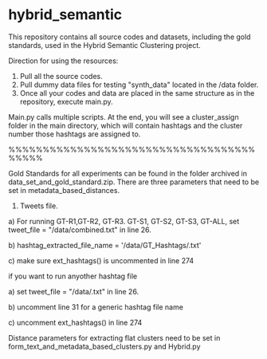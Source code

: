# hybrid_semantic

This repository contains all source codes and datasets, including the gold standards, used in the Hybrid Semantic Clustering project. 

Direction for using the resources:
1. Pull all the source codes.
2. Pull dummy data files for testing "synth_data" located in the /data folder. 
3. Once all your codes and data are placed in the same structure as in the repository, execute main.py.

Main.py calls multiple scripts. At the end, you will see a cluster_assign folder in the main directory, which will contain hashtags and the cluster number those hashtags are assigned to. 


%%%%%%%%%%%%%%%%%%%%%%%%%%%%%%%%%%%%%%%%%

Gold Standards for all experiments can be found in the folder archived in data_set_and_gold_standard.zip.
There are three parameters that need to be set in metadata_based_distances.

1. Tweets file. 

a) For running GT-R1,GT-R2, GT-R3. GT-S1, GT-S2, GT-S3, GT-ALL, set tweet_file = "/data/combined.txt" in line 26.

b) hashtag_extracted_file_name = '/data/GT_Hashtags/<desired gt file here>.txt'

c) make sure ext_hashtags() is uncommented in line 274
  
if you want to run anyother hashtag file

a) set tweet_file = "/data/<desired file containing tweet in each line>.txt" in line 26.

b) uncomment line 31 for a generic hashtag file name

c) uncomment ext_hashtags() in line 274


Distance parameters for extracting flat clusters need to be set in form_text_and_metadata_based_clusters.py and Hybrid.py

